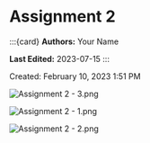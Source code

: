 # Assignment 2

:::{card}
**Authors:** Your Name

**Last Edited:** 2023-07-15
:::


Created: February 10, 2023 1:51 PM

![Assignment 2 - 3.png](Assignment_2_-_3.png)

![Assignment 2 - 1.png](Assignment_2_-_1.png)

![Assignment 2 - 2.png](Assignment_2_-_2.png)